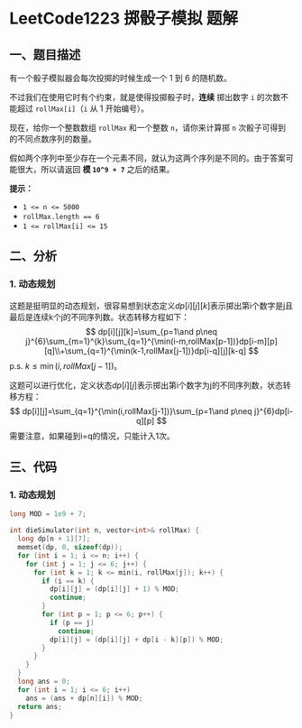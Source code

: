 # LeetCode1223 掷骰子模拟 题解

## 一、题目描述

有一个骰子模拟器会每次投掷的时候生成一个 1 到 6 的随机数。

不过我们在使用它时有个约束，就是使得投掷骰子时，**连续** 掷出数字 `i` 的次数不能超过 `rollMax[i]`（`i` 从 1 开始编号）。

现在，给你一个整数数组 `rollMax` 和一个整数 `n`，请你来计算掷 `n` 次骰子可得到的不同点数序列的数量。

假如两个序列中至少存在一个元素不同，就认为这两个序列是不同的。由于答案可能很大，所以请返回 **模 `10^9 + 7`** 之后的结果。

**提示：**

- `1 <= n <= 5000`
- `rollMax.length == 6`
- `1 <= rollMax[i] <= 15`



## 二、分析

### 1. 动态规划

这题是挺明显的动态规划，很容易想到状态定义$dp[i][j][k]$表示掷出第i个数字是j且最后是连续k个j的不同序列数。状态转移方程如下：
$$
dp[i][j][k]=\sum_{p=1\and p\neq j}^{6}\sum_{m=1}^{k}\sum_{q=1}^{\min(i-m,rollMax[p-1])}dp[i-m][p][q]\\+\sum_{q=1}^{\min(k-1,rollMax[j-1])}dp[i-q][j][k-q]
$$
p.s. $k \le \min(i,rollMax[j-1])$。

这题可以进行优化，定义状态$dp[i][j]$表示掷出第i个数字为j的不同序列数，状态转移方程：
$$
dp[i][j]=\sum_{q=1}^{\min(i,rollMax[j-1])}\sum_{p=1\and p\neq j}^{6}dp[i-q][p]
$$
需要注意，如果碰到i=q的情况，只能计入1次。



## 三、代码

### 1. 动态规划

```c++
long MOD = 1e9 + 7;

int dieSimulator(int n, vector<int>& rollMax) {
  long dp[n + 1][7];
  memset(dp, 0, sizeof(dp));
  for (int i = 1; i <= n; i++) {
    for (int j = 1; j <= 6; j++) {
      for (int k = 1; k <= min(i, rollMax[j]); k++) {
        if (i == k) {
          dp[i][j] = (dp[i][j] + 1) % MOD;
          continue;
        }
        for (int p = 1; p <= 6; p++) {
          if (p == j)
            continue;
          dp[i][j] = (dp[i][j] + dp[i - k][p]) % MOD;
        }
      }
    }
  }
  long ans = 0;
  for (int i = 1; i <= 6; i++)
    ans = (ans + dp[n][i]) % MOD;
  return ans;
}
```

